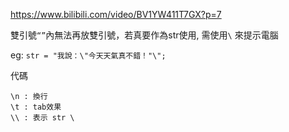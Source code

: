 https://www.bilibili.com/video/BV1YW411T7GX?p=7

雙引號```“”```內無法再放雙引號，若真要作為str使用, 需使用```\``` 來提示電腦

eg:
```str = "我說：\"今天天氣真不錯！"\";```

代碼
```
\n : 換行
\t : tab效果
\\ : 表示 str \
```

